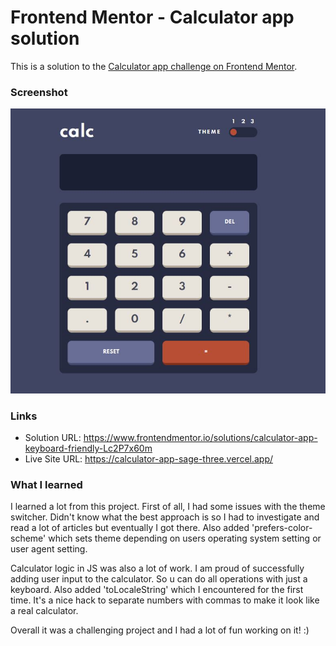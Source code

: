 # Frontend Mentor - Calculator app solution

This is a solution to the [Calculator app challenge on Frontend Mentor](https://www.frontendmentor.io/challenges/calculator-app-9lteq5N29).

### Screenshot

![calculator screenshot](./images/screenshot.JPG)

### Links

- Solution URL: https://www.frontendmentor.io/solutions/calculator-app-keyboard-friendly-Lc2P7x60m
- Live Site URL: https://calculator-app-sage-three.vercel.app/

### What I learned

I learned a lot from this project.
First of all, I had some issues with the theme switcher. Didn't know what the best approach is so I had to investigate and read a lot of articles but eventually I got there.
Also added 'prefers-color-scheme' which sets theme depending on users operating system setting or user agent setting.

Calculator logic in JS was also a lot of work.
I am proud of successfully adding user input to the calculator.
So u can do all operations with just a keyboard.
Also added 'toLocaleString' which I encountered for the first time. It's a nice hack to separate numbers with commas to make it look like a real calculator.

Overall it was a challenging project and I had a lot of fun working on it! :)
